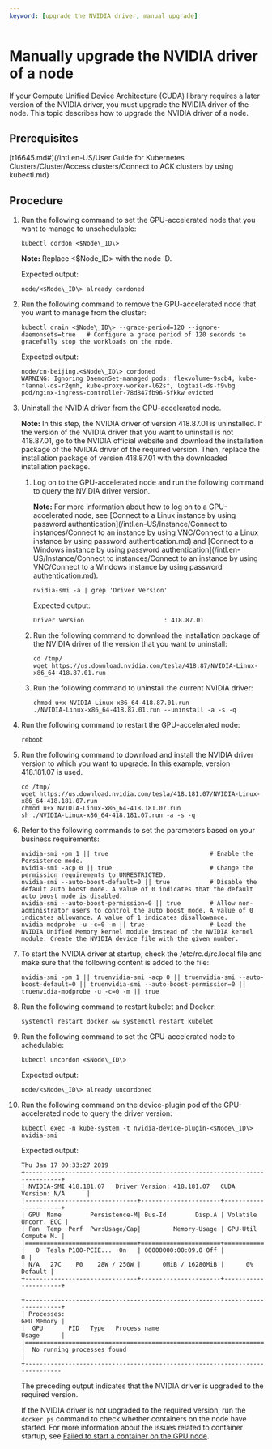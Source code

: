 ```yaml
---
keyword: [upgrade the NVIDIA driver, manual upgrade]
---
```


# Manually upgrade the NVIDIA driver of a node

If your Compute Unified Device Architecture \(CUDA\) library requires a later version of the NVIDIA driver, you must upgrade the NVIDIA driver of the node. This topic describes how to upgrade the NVIDIA driver of a node.

## Prerequisites

[t16645.md\#](/intl.en-US/User Guide for Kubernetes Clusters/Cluster/Access clusters/Connect to ACK clusters by using kubectl.md)

## Procedure

1.  Run the following command to set the GPU-accelerated node that you want to manage to unschedulable:

    ```
    kubectl cordon <$Node\_ID\>
    ```

    **Note:** Replace <$Node\_ID\> with the node ID.

    Expected output:

    ```
    node/<$Node\_ID\> already cordoned
    ```

2.  Run the following command to remove the GPU-accelerated node that you want to manage from the cluster:

    ```
    kubectl drain <$Node\_ID\> --grace-period=120 --ignore-daemonsets=true   # Configure a grace period of 120 seconds to gracefully stop the workloads on the node. 
    ```

    Expected output:

    ```
    node/cn-beijing.<$Node\_ID\> cordoned
    WARNING: Ignoring DaemonSet-managed pods: flexvolume-9scb4, kube-flannel-ds-r2qmh, kube-proxy-worker-l62sf, logtail-ds-f9vbg
    pod/nginx-ingress-controller-78d847fb96-5fkkw evicted
    ```

3.  Uninstall the NVIDIA driver from the GPU-accelerated node.

    **Note:** In this step, the NVIDIA driver of version 418.87.01 is uninstalled. If the version of the NVIDIA driver that you want to uninstall is not 418.87.01, go to the NVIDIA official website and download the installation package of the NVIDIA driver of the required version. Then, replace the installation package of version 418.87.01 with the downloaded installation package.

    1.  Log on to the GPU-accelerated node and run the following command to query the NVIDIA driver version.

        **Note:** For more information about how to log on to a GPU-accelerated node, see [Connect to a Linux instance by using password authentication](/intl.en-US/Instance/Connect to instances/Connect to an instance by using VNC/Connect to a Linux instance by using password authentication.md) and [Connect to a Windows instance by using password authentication](/intl.en-US/Instance/Connect to instances/Connect to an instance by using VNC/Connect to a Windows instance by using password authentication.md).

        ```
        nvidia-smi -a | grep 'Driver Version'
        ```

        Expected output:

        ```
        Driver Version                      : 418.87.01
        ```

    2.  Run the following command to download the installation package of the NVIDIA driver of the version that you want to uninstall:

        ```
        cd /tmp/
        wget https://us.download.nvidia.com/tesla/418.87/NVIDIA-Linux-x86_64-418.87.01.run
        ```

    3.  Run the following command to uninstall the current NVIDIA driver:

        ```
        chmod u+x NVIDIA-Linux-x86_64-418.87.01.run
        ./NVIDIA-Linux-x86_64-418.87.01.run --uninstall -a -s -q
        ```

4.  Run the following command to restart the GPU-accelerated node:

    ```
    reboot
    ```

5.  Run the following command to download and install the NVIDIA driver version to which you want to upgrade. In this example, version 418.181.07 is used.

    ```
    cd /tmp/
    wget https://us.download.nvidia.com/tesla/418.181.07/NVIDIA-Linux-x86_64-418.181.07.run
    chmod u+x NVIDIA-Linux-x86_64-418.181.07.run
    sh ./NVIDIA-Linux-x86_64-418.181.07.run -a -s -q
    ```

6.  Refer to the following commands to set the parameters based on your business requirements:

    ```
    nvidia-smi -pm 1 || true                            # Enable the Persistence mode. 
    nvidia-smi -acp 0 || true                           # Change the permission requirements to UNRESTRICTED. 
    nvidia-smi --auto-boost-default=0 || true           # Disable the default auto boost mode. A value of 0 indicates that the default auto boost mode is disabled. 
    nvidia-smi --auto-boost-permission=0 || true        # Allow non-administrator users to control the auto boost mode. A value of 0 indicates allowance. A value of 1 indicates disallowance. 
    nvidia-modprobe -u -c=0 -m || true                  # Load the NVIDIA Unified Memory kernel module instead of the NVIDIA kernel module. Create the NVIDIA device file with the given number. 
    ```

7.  To start the NVIDIA driver at startup, check the /etc/rc.d/rc.local file and make sure that the following content is added to the file:

    ```
    nvidia-smi -pm 1 || truenvidia-smi -acp 0 || truenvidia-smi --auto-boost-default=0 || truenvidia-smi --auto-boost-permission=0 || truenvidia-modprobe -u -c=0 -m || true
    ```

8.  Run the following command to restart kubelet and Docker:

    ```
    systemctl restart docker && systemctl restart kubelet
    ```

9.  Run the following command to set the GPU-accelerated node to schedulable:

    ```
    kubectl uncordon <$Node\_ID\>
    ```

    Expected output:

    ```
    node/<$Node\_ID\> already uncordoned
    ```

10. Run the following command on the device-plugin pod of the GPU-accelerated node to query the driver version:

    ```
    kubectl exec -n kube-system -t nvidia-device-plugin-<$Node\_ID\> nvidia-smi
    ```

    Expected output:

    ```
    Thu Jan 17 00:33:27 2019
    +-----------------------------------------------------------------------------+
    | NVIDIA-SMI 418.181.07   Driver Version: 418.181.07   CUDA Version: N/A      |
    |-------------------------------+----------------------+----------------------+
    | GPU  Name        Persistence-M| Bus-Id        Disp.A | Volatile Uncorr. ECC |
    | Fan  Temp  Perf  Pwr:Usage/Cap|         Memory-Usage | GPU-Util  Compute M. |
    |===============================+======================+======================|
    |   0  Tesla P100-PCIE...  On   | 00000000:00:09.0 Off |                    0 |
    | N/A   27C    P0    28W / 250W |      0MiB / 16280MiB |      0%      Default |
    +-------------------------------+----------------------+----------------------+
    
    +-----------------------------------------------------------------------------+
    | Processes:                                                       GPU Memory |
    |  GPU       PID   Type   Process name                             Usage      |
    |=============================================================================|
    |  No running processes found                                                 |
    +-----------------------------------------------------------------------------
    ```

    The preceding output indicates that the NVIDIA driver is upgraded to the required version.

    If the NVIDIA driver is not upgraded to the required version, run the `docker ps` command to check whether containers on the node have started. For more information about the issues related to container startup, see [Failed to start a container on the GPU node]().


